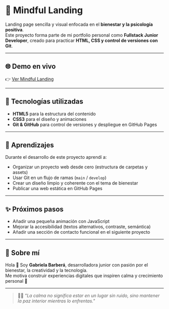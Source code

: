 # 🌿 Mindful Landing

Landing page sencilla y visual enfocada en el **bienestar y la psicología positiva**.  
Este proyecto forma parte de mi portfolio personal como **Fullstack Junior Developer**, creado para practicar **HTML, CSS y control de versiones con Git**.

---
## 🌐 Demo en vivo
👉 [Ver Mindful Landing](https://gabrielabarberafernandez.github.io/mindful-landing/)

---

## 🎨 Tecnologías utilizadas
- **HTML5** para la estructura del contenido  
- **CSS3** para el diseño y animaciones  
- **Git & GitHub** para control de versiones y despliegue en GitHub Pages  

---

## 🌱 Aprendizajes
Durante el desarrollo de este proyecto aprendí a:
- Organizar un proyecto web desde cero (estructura de carpetas y assets)  
- Usar Git en un flujo de ramas (`main` / `develop`)  
- Crear un diseño limpio y coherente con el tema de bienestar  
- Publicar una web estática en GitHub Pages  

---


## ✨ Próximos pasos
- Añadir una pequeña animación con JavaScript  
- Mejorar la accesibilidad (textos alternativos, contraste, semántica)  
- Añadir una sección de contacto funcional en el siguiente proyecto  

---

## 💌 Sobre mí
Hola 👋 Soy **Gabriela Barberá**, desarrolladora junior con pasión por el bienestar, la creatividad y la tecnología.  
Me motiva construir experiencias digitales que inspiren calma y crecimiento personal 🌸  


---

> 🧘‍♀️ *"La calma no significa estar en un lugar sin ruido, sino mantener la paz interior mientras lo enfrentas."*
